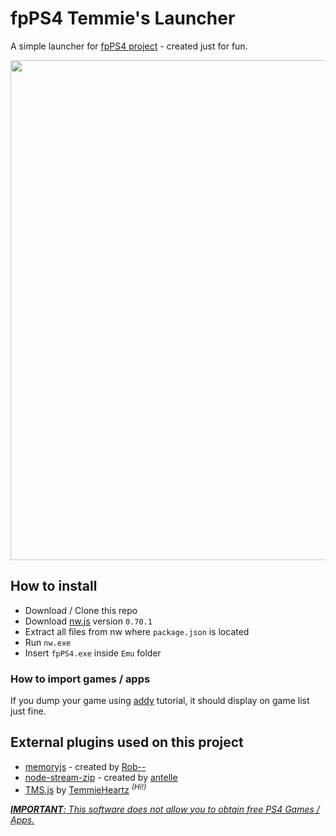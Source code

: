 # fpPS4 Temmie's Launcher
A simple launcher for <a href="https://github.com/red-prig/fpPS4/">fpPS4 project</a> - created just for fun.

<p align="center">
<img src="https://pbs.twimg.com/media/Fkt3QiDXgAAoPTy?format=jpg&name=large" width="800">
</p>

## How to install
- Download / Clone this repo
- Download <a href="https://dl.nwjs.io/v0.70.1/nwjs-sdk-v0.70.1-win-x64.zip">nw.js</a> version <code>0.70.1</code>
- Extract all files from nw where <code>package.json</code> is located
- Run <code>nw.exe</code>
- Insert <code>fpPS4.exe</code> inside <code>Emu</code> folder

### How to import games / apps
If you dump your game using <a href="https://cdn.discordapp.com/attachments/1055964700602544169/1055965069986517032/How_to_Setup_fpPs4_emulator.pdf">addy</a> tutorial, it should display on game list just fine.

## External plugins used on this project
- <a href="https://github.com/rob--/memoryjs">memoryjs</a> - created by <a href="https://github.com/rob--">Rob-- </a>
- <a href="https://github.com/antelle/node-stream-zip">node-stream-zip</a> - created by <a href="https://github.com/antelle">antelle</a>
- <a href="https://github.com/temmieheartz/TMS.js">TMS.js</a> by <a href="https://github.com/temmieheartz/">TemmieHeartz</a> <sup><i>(Hi!)</i></sup>

<u><i><b>IMPORTANT</b>: This software does not allow you to obtain free PS4 Games / Apps.</i></u>
